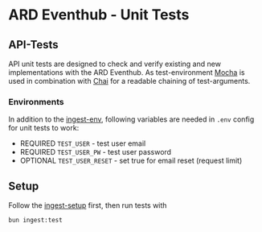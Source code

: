 # ARD Eventhub - Unit Tests

## API-Tests

API unit tests are designed to check and verify existing and new implementations with the ARD Eventhub.
As test-environment [Mocha](https://mochajs.org/) is used in combination with [Chai](https://www.chaijs.com/) for a readable chaining of test-arguments.

### Environments

In addition to the [ingest-env](../src/ingest/README.md#Environments), following variables are needed in `.env` config for unit tests to work:

- REQUIRED `TEST_USER` - test user email
- REQUIRED `TEST_USER_PW` - test user password
- OPTIONAL `TEST_USER_RESET` - set true for email reset (request limit)

## Setup

Follow the [ingest-setup](../src/ingest/README.md) first, then run tests with

```sh
bun ingest:test
```

